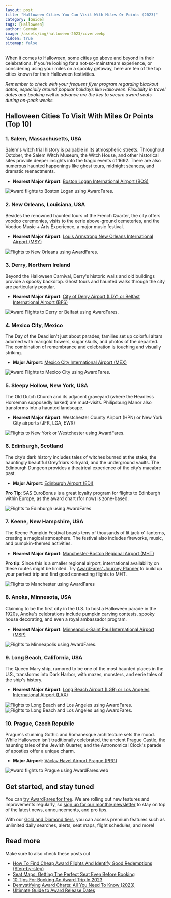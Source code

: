 ```yaml
---
layout: post
title: "Halloween Cities You Can Visit With Miles Or Points (2023)"
category: [Guide]
tags: [Halloween]
author: Germán
image: /assets/img/halloween-2023/cover.webp
hidden: true
sitemap: false
---
```


When it comes to Halloween, some cities go above and beyond in their celebrations. If you're looking for a not-so-mainstream experience, or considering using your miles on a spooky getaway, here are ten of the top cities known for their Halloween festivities.

*Remember to check with your frequent flyer program regarding blackout dates, especially around popular holidays like Halloween. Flexibility in travel dates and booking well in advance are the key to secure award seats during on-peak weeks.*

## Halloween Cities To Visit With Miles Or Points (Top 10) 

### 1. Salem, Massachusetts, USA

Salem's witch trial history is palpable in its atmospheric streets. Throughout October, the Salem Witch Museum, the Witch House, and other historical sites provide deeper insights into the tragic events of 1692. There are also numerous haunted happenings like ghost tours, midnight séances, and dramatic reenactments.

* **Nearest Major Airport**: [Boston Logan International Airport (BOS)](https://awardfares.com/search?zone:Europe.BOS.)

<img src="../assets/img/halloween-2023/bos-map.webp" alt="Award flights to Boston Logan using AwardFares." />

### 2. New Orleans, Louisiana, USA

Besides the renowned haunted tours of the French Quarter, the city offers voodoo ceremonies, visits to the eerie above-ground cemeteries, and the Voodoo Music + Arts Experience, a major music festival.

* **Nearest Major Airport**: [Louis Armstrong New Orleans International Airport (MSY)](https://awardfares.com/search?.MSY.)

<img src="../assets/img/halloween-2023/msy.webp" alt="Flights to New Orleans using AwardFares." />

### 3. Derry, Northern Ireland

Beyond the Halloween Carnival, Derry's historic walls and old buildings provide a spooky backdrop. Ghost tours and haunted walks through the city are particularly popular.

* **Nearest Major Airport**: [City of Derry Airport (LDY) or Belfast International Airport (BFS)](https://awardfares.com/search?.LDY,BFS.)

<img src="../assets/img/halloween-2023/bfs.webp" alt="Award Flights to Derry or Belfast using AwardFares." />

### 4. Mexico City, Mexico

The Day of the Dead isn't just about parades; families set up colorful altars adorned with marigold flowers, sugar skulls, and photos of the departed. The combination of remembrance and celebration is touching and visually striking.

* **Major Airport**: [Mexico City International Airport (MEX)](https://awardfares.com/search?.MEX.)

<img src="../assets/img/halloween-2023/mex.webp" alt="Award Flights to Mexico City using AwardFares." />

### 5. Sleepy Hollow, New York, USA

The Old Dutch Church and its adjacent graveyard (where the Headless Horseman supposedly lurked) are must-visits. Philipsburg Manor also transforms into a haunted landscape.

* **Nearest Major Airport**: Westchester County Airport (HPN) or New York City airports (JFK, LGA, EWR)

<img src="../assets/img/halloween-2023/hpn.webp" alt="Flights to New York or Westchester using AwardFares." />

### 6. Edinburgh, Scotland

The city’s dark history includes tales of witches burned at the stake, the hauntingly beautiful Greyfriars Kirkyard, and the underground vaults. The Edinburgh Dungeon provides a theatrical experience of the city’s macabre past.

* **Major Airport**: [Edinburgh Airport (EDI)](https://awardfares.com/search?.EDI.)

**Pro Tip**: SAS EuroBonus is a great loyalty program for flights to Edinburgh within Europe, as the award chart (for now) is zone-based.

<img src="../assets/img/halloween-2023/edi.webp" alt="Flights to Edinburgh using AwardFares" />

### 7. Keene, New Hampshire, USA

The Keene Pumpkin Festival boasts tens of thousands of lit jack-o'-lanterns, creating a magical atmosphere. The festival also includes fireworks, music, and pumpkin-themed activities.

* **Nearest Major Airport**: [Manchester-Boston Regional Airport (MHT)](https://awardfares.com/search?.MHT.)


**Pro tip**: Since this is a smaller regional airport, international availability on these routes might be limited. Try [AwardFares' Journey Planner](https://blog.awardfares.com/journey-planner/) to build up your perfect trip and find good connecting flights to MHT.

<img src="../assets/img/halloween-2023/mht-planner.webp" alt="Flights to Manchester using AwardFares" />

### 8. Anoka, Minnesota, USA

Claiming to be the first city in the U.S. to host a Halloween parade in the 1920s, Anoka's celebrations include pumpkin carving contests, spooky house decorating, and even a royal ambassador program.

* **Nearest Major Airport**: [Minneapolis-Saint Paul International Airport (MSP)](https://awardfares.com/search?.MSP.)

<img src="../assets/img/halloween-2023/msp.webp" alt="Flights to Minneapolis using AwardFares." />

### 9. Long Beach, California, USA

The Queen Mary ship, rumored to be one of the most haunted places in the U.S., transforms into Dark Harbor, with mazes, monsters, and eerie tales of the ship's history.

* **Nearest Major Airport**: [Long Beach Airport (LGB) or Los Angeles International Airport (LAX)](https://awardfares.com/search?.LAX,LGB.)

<img src="../assets/img/halloween-2023/lax.webp" alt="Flights to Long Beach and Los Angeles using AwardFares." />

<img src="../assets/img/halloween-2023/lax-2.webp" alt="Flights to Long Beach and Los Angeles using AwardFares." />

### 10. Prague, Czech Republic

Prague's stunning Gothic and Romanesque architecture sets the mood. While Halloween isn’t traditionally celebrated, the ancient Prague Castle, the haunting tales of the Jewish Quarter, and the Astronomical Clock's parade of apostles offer a unique charm.

* **Major Airport**: [Václav Havel Airport Prague (PRG)](https://awardfares.com/search?.PRG.)

<img src="../assets/img/halloween-2023/prg.webp" alt="Award flights to Prague using AwardFares.web" />

## Get started, and stay tuned

You can [try AwardFares for free](https://awardfares.com/). We are rolling out new features and improvements regularly, so [sign up for our monthly newsletter](https://awardfares.com/newsletter) to stay on top of the latest news, announcements, and pro tips.

With our [Gold and Diamond tiers](https://awardfares.com/pricing), you can access premium features such as unlimited daily searches, alerts, seat maps, flight schedules, and more!

## Read more

Make sure to also check these posts out

- [How To Find Cheap Award Flights And Identify Good Redemptions (Step-by-step)](https://blog.awardfares.com/how-to-find-cheap-award-flights/)
- [Seat Maps: Getting The Perfect Seat Even Before Booking](https://blog.awardfares.com/seatmaps-guide/)
- [10 Tips For Booking An Award Trip In 2023](https://blog.awardfares.com/award-trip-tips/)
- [Demystifying Award Charts: All You Need To Know (2023)](https://blog.awardfares.com/demystifying-award-charts/)
- [Ultimate Guide to Award Release Dates](https://blog.awardfares.com/ultimate-guide-to-award-release-dates)
